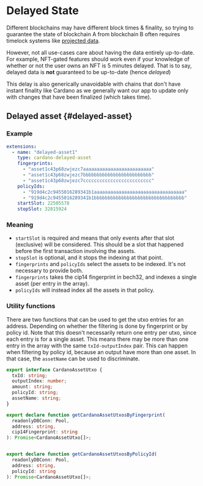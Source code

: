 # Delayed State

Different blockchains may have different block times & finality, so trying to guarantee the state of blockchain A from blockchain B often requires timelock systems like [projected data](../../../700-multichain-support/1-nfts/2-projected-nfts/1-basics.mdx).

However, not all use-cases care about having the data entirely up-to-date. For example, NFT-gated features should work even if your knowledge of whether or not the user owns an NFT is 5 minutes delayed. That is to say, delayed data is **not** guaranteed to be up-to-date (hence *delayed*)

This delay is also generically unavoidable with chains that don't have instant finality like Cardano as we generally want our app to update only with changes that have been finalized (which takes time).

## Delayed asset {#delayed-asset}

### Example

```yaml
extensions:
  - name: "delayed-asset1"
    type: cardano-delayed-asset
    fingerprints:
      - "asset1c43p68zwjezc7aaaaaaaaaaaaaaaaaaaaaaaaa"
      - "asset1c43p68zwjezc7bbbbbbbbbbbbbbbbbbbbbbbbb"
      - "asset1c43p68zwjezc7ccccccccccccccccccccccccc"
    policyIds:
      - "919d4c2c9455016289341b1aaaaaaaaaaaaaaaaaaaaaaaaaaaaaaaaa"
      - "919d4c2c9455016289341b1bbbbbbbbbbbbbbbbbbbbbbbbbbbbbbbbb"
    startSlot: 22505578
    stopSlot: 32815924
```

### Meaning

- `startSlot` is required and means that only events after that slot (exclusive)
  will be considered. This should be a slot that happened before the first
  transaction involving the assets.
- `stopSlot` is optional, and it stops the indexing at that point.
- `fingerprints` and `policyIds` select the assets to be indexed. It's not
necessary to provide both.
- `fingerprints` takes the cip14 fingerprint in bech32, and indexes a single
asset (per entry in the array).
- `policyIds` will instead index all the assets in that policy.

### Utility functions

There are two functions that can be used to get the utxo entries for an address.
Depending on whether the filtering is done by fingerprint or by policy id. Note
that this doesn't necessarily return one entry per utxo, since each entry is for
a single asset. This means there may be more than one entry in the array with
the same `txId-outputIndex` pair. This can happen when filtering by policy id,
because an output have more than one asset.  In that case, the `assetName` can
be used to discriminate.

```ts
export interface CardanoAssetUtxo {
  txId: string;
  outputIndex: number;
  amount: string;
  policyId: string;
  assetName: string;
}

export declare function getCardanoAssetUtxosByFingerprint(
  readonlyDBConn: Pool,
  address: string,
  cip14Fingerprint: string
): Promise<CardanoAssetUtxo[]>;


export declare function getCardanoAssetUtxosByPolicyId(
  readonlyDBConn: Pool,
  address: string,
  policyId: string
): Promise<CardanoAssetUtxo[]>;
```
